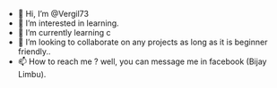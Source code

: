 - 👋 Hi, I’m @Vergil73
- 👀 I’m interested in learning.
- 🌱 I’m currently learning c
- 💞️ I’m looking to collaborate on any projects as long as it is beginner friendly..
- 📫 How to reach me ? well, you can message me in facebook (Bijay Limbu).

<!---
Vergil73/Vergil73 is a ✨ special ✨ repository because its `README.md` (this file) appears on your GitHub profile.
You can click the Preview link to take a look at your changes.
--->
